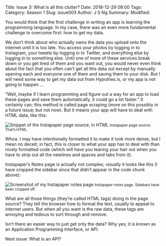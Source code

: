 Title: Issue 3: What is all this clutter?
Date: 2018-12-29 08:00
Tags: 
Category: Season 1
Slug: issue003
Author: J S Ng
Summary: 
Modified: 

You would think that the first challenge in writing an app is learning the programming language. In my case, there was an even more fundamental challenge to overcome first: how to get my data.

We don’t think about who actually owns the data you upload onto the internet until it is too late. You access your photos by logging in to Instagram, your tweets by logging in to Twitter, and everything else by logging in to something else. Until one of more of these services break down or you get tired of them and you want out, you would never even think about the fact that you often can’t get all this data out except by manually opening each and everyone one of them and saving them to your disk. But I will need some way to get my data out from Hypothes.is, or my app is not going to happen …

“Well, maybe if I learn programming and figure out a way for an app to load these pages and save them automatically, it could go a lot faster.” It certainly can; this method is called page scraping (more on this possibly in a future issue; but not now). But it means your app will have to deal with HTML data, like this:

![Snippet of the Instapaper page source, in HTML]({attach}/season1/issue003/issue003_01.png)
<small>Instapaper page source. That’s HTML.</small>

Whoa. I may have intentionally formatted it to make it look more dense, but I mean no deceit; in fact, this is closer to what your app has to deal with than nicely formatted code (which will have you tearing your hair out when you have to strip out all the newlines and spaces and tabs from it).

Instapaper’s Notes page is actually not complex; visually it looks like this (I have cropped the sidebar since that didn’t appear in the code chunk above):

![Screenshot of my Instapaper notes page]({attach}/season1/issue003/issue003_02.png)
<small>Instapaper notes page. Sidebars have been cropped off.</small>

What are all those things (they’re called HTML tags) doing in the page source? They tell the browser how to format the text, usually to appeal to internet users. But when all you want is the raw data, these tags are annoying and tedious to sort through and remove.

Isn’t there an easier way to just get only the data? Why yes; it is known as an Application Programming Interface, or API.

Next issue: What is an API?
